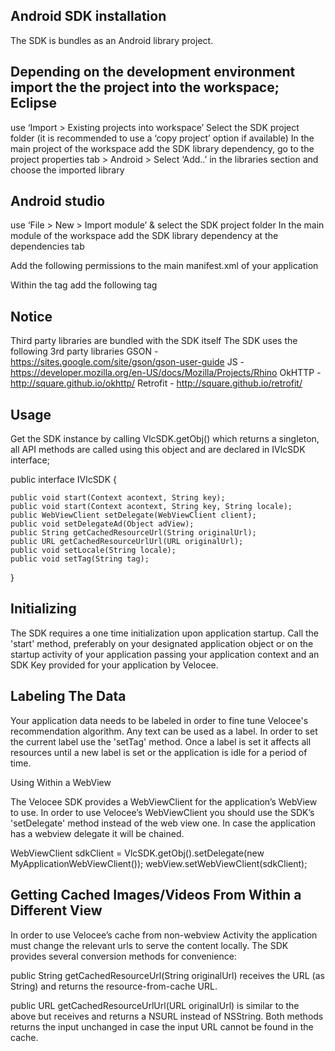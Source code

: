 Android SDK installation 
------------------------


The SDK is bundles as an Android library project.

Depending on the development environment import the the project into the workspace;
Eclipse
-------
use ‘Import > Existing projects into workspace’
Select the SDK project folder (it is recommended to use a ‘copy project’ option if available)
In the main project of the workspace add the SDK library dependency, go to the project properties tab > Android > Select ‘Add..’ in the libraries section and choose the imported library


Android studio
--------------
use ‘File > New > Import module’ & select the SDK project folder
In the main module of the workspace add the SDK library dependency at the dependencies tab


Add the following permissions to the main manifest.xml of your application

<uses-permission android:name="android.permission.INTERNET" />
<uses-permission android:name="android.permission.ACCESS_NETWORK_STATE" />

Within the <application> tag add the following <service> tag
<service android:name="com.velocee.sdk.VeloceeSDKService" />​


Notice
------
Third party libraries are bundled with the SDK itself
The SDK uses the following 3rd party libraries
GSON - https://sites.google.com/site/gson/gson-user-guide
JS - https://developer.mozilla.org/en-US/docs/Mozilla/Projects/Rhino
OkHTTP - http://square.github.io/okhttp/
Retrofit - http://square.github.io/retrofit/

Usage
-----
Get the SDK instance by calling VlcSDK.getObj() which returns a singleton, all API methods are called using this object and are declared in IVlcSDK interface;

public interface IVlcSDK {

	public void start(Context acontext, String key);
	public void start(Context acontext, String key, String locale);
	public WebViewClient setDelegate(WebViewClient client);
	public void setDelegateAd(Object adView);
	public String getCachedResourceUrl(String originalUrl);
	public URL getCachedResourceUrlUrl(URL originalUrl);
	public void setLocale(String locale);
	public void setTag(String tag);
}

Initializing
------------
The SDK requires a one time initialization upon application startup.
Call the 'start' method, preferably on your designated application object or on the startup activity of your application passing your application context and an SDK Key provided for your application by Velocee.

Labeling The Data
-----------------
Your application data needs to be labeled in order to fine tune Velocee's recommendation algorithm. Any text can be used as a label. 
In order to set the current label use the 'setTag' method. Once a label is set it affects all resources until a new label is set or the application is idle for a period of time.

Using Within a WebView

The Velocee SDK provides a WebViewClient for the application’s WebView to use. 
In order to use Velocee’s WebViewClient you should use the SDK’s 'setDelegate' method instead of the web view one. In case the application has a webview delegate it will be chained.

WebViewClient sdkClient = VlcSDK.getObj().setDelegate(new MyApplicationWebViewClient());
webView.setWebViewClient(sdkClient);

Getting Cached Images/Videos From Within a Different View
---------------------------------------------------------
In order to use Velocee’s cache from non-webview Activity the application must change the relevant urls to serve the content locally. The SDK provides several conversion methods for convenience:

public String getCachedResourceUrl(String originalUrl)
receives the URL (as String) and returns the resource-from-cache URL.

public URL getCachedResourceUrlUrl(URL originalUrl)
is similar to the above but receives and returns a NSURL instead of NSString. Both methods returns the input unchanged in case the input URL cannot be found in the cache.

